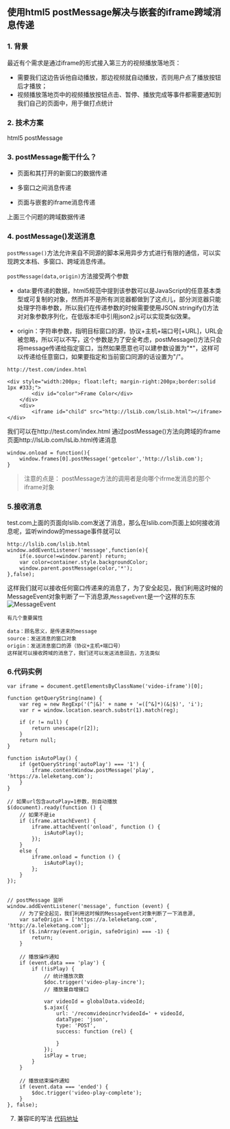 ## 使用html5 postMessage解决与嵌套的iframe跨域消息传递

### 1. 背景

最近有个需求是通过iframe的形式接入第三方的视频播放落地页：

+ 需要我们这边告诉他自动播放，那边视频就自动播放，否则用户点了播放按钮后才播放；
+ 视频播放落地页中的视频播放按钮点击、暂停、播放完成等事件都需要通知到我们自己的页面中，用于做打点统计

### 2. 技术方案

html5 postMessage

### 3. postMessage能干什么？

+ 页面和其打开的新窗口的数据传递

+ 多窗口之间消息传递

+ 页面与嵌套的iframe消息传递

上面三个问题的跨域数据传递

### 4. postMessage()发送消息

`postMessage()`方法允许来自不同源的脚本采用异步方式进行有限的通信，可以实现跨文本档、多窗口、跨域消息传递。

`postMessage(data,origin)`方法接受两个参数

 + data:要传递的数据，html5规范中提到该参数可以是JavaScript的任意基本类型或可复制的对象，然而并不是所有浏览器都做到了这点儿，部分浏览器只能处理字符串参数，所以我们在传递参数的时候需要使用JSON.stringify()方法对对象参数序列化，在低版本IE中引用json2.js可以实现类似效果。

+ origin：字符串参数，指明目标窗口的源，协议+主机+端口号[+URL]，URL会被忽略，所以可以不写，这个参数是为了安全考虑，postMessage()方法只会将message传递给指定窗口，当然如果愿意也可以建参数设置为"*"，这样可以传递给任意窗口，如果要指定和当前窗口同源的话设置为"/"。

```
http://test.com/index.html

<div style="width:200px; float:left; margin-right:200px;border:solid 1px #333;">
        <div id="color">Frame Color</div>
    </div>
    <div>
        <iframe id="child" src="http://lsLib.com/lsLib.html"></iframe>
</div>
```

我们可以在http://test.com/index.html
通过postMessage()方法向跨域的iframe页面http://lsLib.com/lsLib.html传递消息

```
window.onload = function(){
    window.frames[0].postMessage('getcolor','http://lslib.com');
}
```

> 注意的点是： postMessage方法的调用者是向哪个ifrme发消息的那个iframe对象


### 5.接收消息

test.com上面的页面向lslib.com发送了消息，那么在lslib.com页面上如何接收消息呢，监听window的message事件就可以

```
http://lslib.com/lslib.html
window.addEventListener('message',function(e){
    if(e.source!=window.parent) return;
    var color=container.style.backgroundColor;
    window.parent.postMessage(color,'*');
},false);
```
这样我们就可以接收任何窗口传递来的消息了，为了安全起见，我们利用这时候的MessageEvent对象判断了一下消息源,`MessageEvent`是一个这样的东东
![MessageEvent](https://github.com/zuopf769/notebook/blob/master/fe/%E4%BD%BF%E7%94%A8html5%20postMessage%E8%A7%A3%E5%86%B3%E8%B7%A8%E5%9F%9F%E3%80%81%E8%B7%A8%E7%AA%97%E5%8F%A3%E6%B6%88%E6%81%AF%E4%BC%A0%E9%80%92/1.png)
```
有几个重要属性

data：顾名思义，是传递来的message
source：发送消息的窗口对象
origin：发送消息窗口的源（协议+主机+端口号）
这样就可以接收跨域的消息了，我们还可以发送消息回去，方法类似

```

### 6.代码实例

```
var iframe = document.getElementsByClassName('video-iframe')[0];

function getQueryString(name) {
    var reg = new RegExp('(^|&)' + name + '=([^&]*)(&|$)', 'i');
    var r = window.location.search.substr(1).match(reg);

    if (r != null) {
        return unescape(r[2]);
    }
    return null;
}

function isAutoPlay() {
    if (getQueryString('autoPlay') === '1') {
        iframe.contentWindow.postMessage('play', 'https://a.leleketang.com');
    }
}

// 如果url包含autoPlay=1参数，则自动播放
$(document).ready(function () {
    // 如果不是ie
    if (iframe.attachEvent) {
        iframe.attachEvent('onload', function () {
            isAutoPlay();
        });
    }
    else {
        iframe.onload = function () {
            isAutoPlay();
        };
    }
});
```

```

// postMessage 监听
window.addEventListener('message', function (event) {
	// 为了安全起见，我们利用这时候的MessageEvent对象判断了一下消息源,
    var safeOrigin = ['https://a.leleketang.com', 'http://a.leleketang.com'];
    if ($.inArray(event.origin, safeOrigin) === -1) {
        return;
    }

    // 播放操作通知
    if (event.data === 'play') {
        if (!isPlay) {
            // 统计播放次数
            $doc.trigger('video-play-incre');
            // 播放量自增接口

            var videoId = globalData.videoId;
            $.ajax({
                url: '/recomvideoincr?videoId=' + videoId,
                dataType: 'json',
                type: 'POST',
                success: function (rel) {
                
                }
            });
            isPlay = true;
        }
    }

    // 播放结束操作通知
    if (event.data === 'ended') {
        $doc.trigger('video-play-complete');
    }
}, false);
```

7. 兼容IE的写法
[代码地址]()
